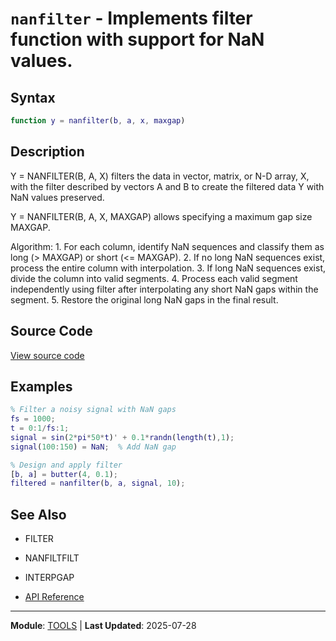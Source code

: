 # `nanfilter` - Implements filter function with support for NaN values.

## Syntax

```matlab
function y = nanfilter(b, a, x, maxgap)
```

## Description

Y = NANFILTER(B, A, X) filters the data in vector, matrix, or N-D array, X, with the filter described by vectors A and B to create the filtered data Y with NaN values preserved.

Y = NANFILTER(B, A, X, MAXGAP) allows specifying a maximum gap size MAXGAP.

Algorithm: 1. For each column, identify NaN sequences and classify them as long (> MAXGAP) or short (<= MAXGAP). 2. If no long NaN sequences exist, process the entire column with interpolation. 3. If long NaN sequences exist, divide the column into valid segments. 4. Process each valid segment independently using filter after interpolating any short NaN gaps within the segment. 5. Restore the original long NaN gaps in the final result.

## Source Code

[View source code](../../../src/tools/nanfilter.m)

## Examples

```matlab
% Filter a noisy signal with NaN gaps
fs = 1000;
t = 0:1/fs:1;
signal = sin(2*pi*50*t)' + 0.1*randn(length(t),1);
signal(100:150) = NaN;  % Add NaN gap

% Design and apply filter
[b, a] = butter(4, 0.1);
filtered = nanfilter(b, a, signal, 10);
```

## See Also

- FILTER
- NANFILTFILT
- INTERPGAP

- [API Reference](../README.md)

---

**Module**: [TOOLS](README.md) | **Last Updated**: 2025-07-28
